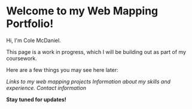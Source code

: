 # Welcome to my Web Mapping Portfolio!

Hi, I'm Cole McDaniel.

This page is a work in progress, which I will be building out as part of my coursework. 

Here are a few things you may see here later:

*Links to my web mapping projects*
*Information about my skills and experience.*
*Contact information*

**Stay tuned for updates!**
